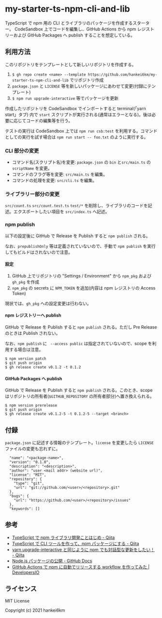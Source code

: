 # my-starter-ts-npm-cli-and-lib

TypeScript で npm 用の CLI とライブラリのパッケージを作成するスターター。
CodeSandbox 上でコードを編集し、GitHub Actions から npm レジストリーおよび GitHub Packages へ publish することを想定している。

## 利用方法

このリポジトリをテンプレートとして新しいリポジトリを作成する。

1. `$ gh repo create <name> --template https://github.com/hankei6km/my-starter-ts-npm-cli-and-lib` でリポジトリ作成
1. `package.json` と `LICENSE` 等を新しいパッケージにあわせて変更(付録にテンプレート)
1. `$ npm run upgrade-interactive` 等でパッケージを更新

作成したリポジトリを CodeSandbox でインポートすると terminal(「yarn start」タブ) 内で `start` スクリプトが実行される(通常はエラーとなる)。後は必要に応じてコードの編集等を行う。

テストの実行は CodeSandbox 上では `npm run csb:test` を利用する。コマンドとしての実行を試す場合は `npm run start -- foo.txt` のように実行する。

### CLI 部分の変更

- コマンド名(スクリプト名)を変更: `package.json` の `bin` と`src/main.ts` の `scriptName` を変更。
- コマンドのフラグ等を変更: `src/main.ts` を編集。
- コマンドの処理を変更: `src/cli.ts` を編集。

### ライブラリー部分の変更

`src/count.ts` `src/count.test.ts` `test/*` を削除し、ライブラリのコードを記述。エクスポートしたい項目を `src/index.ts` へ記述。

### npm publish

以下の設定後に GitHub で Release を Publish すると `npm publish` される。

なお、`prepublishOnly` 等は定義されていないので、手動で `npm publish` を実行してもビルドはされないので注意。

#### 設定

1. GitHub 上でリポジトリの "Settings / Environment" から `npm_pkg` および `gh_pkg` を作成
1. `npm_pkg` の secrets に `NPM_TOKEN` を追加(内容は npm レジストリの Access Token)

現状では、`gh_pkg` への設定変更は行わない。

#### npm レジストリーへ publish

GitHub で Release を Publish すると `npm publish` される。ただし Pre Release のときは Publish されない。

なお、`npm publish` に ` --access public` は指定されていないので、scope を利用する場合は注意。

```console
$ npm version patch
$ git push origin
$ gh release create v0.1.2 -t 0.1.2
```

#### GitHub Packages へ publish

GitHub で Release を Publish すると `npm publish` される。このとき、scope はリポジトリの所有者(`$GITHUB_REPOSITORY` の所有者部分)へ置き換えられる。

```console
$ npm version prerelease
$ git push origin
$ gh release create v0.1.2-5 -t 0.1.2-5 --target <branch>
```

## 付録

`package.json` に記述する情報のテンプレート。`license` を変更したら `LICENSE` ファイルの変更も忘れずに。

```
  "name": "<package-name>",
  "version": "0.1.0",
  "description": "<description>",
  "author": "user <mail addr> (website url)",
  "license": "MIT",
  "repository": {
    "type": "git",
    "url": "git://github.com/<user>/<repository>.git"
  },
  "bugs": {
    "url": "https://github.com/<user>/<repository>/issues"
  },
  "keywords": []
```

## 参考

- [TypeScript で npm ライブラリ開発ことはじめ - Qiita](https://qiita.com/saltyshiomix/items/d889ba79978dadba63fd)
- [TypeScript で CLI ツールを作って、npm パッケージにする - Qiita](https://qiita.com/suzuki_sh/items/f3349efbfe1bdfc0c634)
- [yarn upgrade-interactive と同じように npm でも対話型な更新をしたい！ - Qiita](https://qiita.com/kotarella1110/items/08afeb61d493829711eb)
- [Node.js パッケージの公開 - GitHub Docs](https://docs.github.com/ja/actions/guides/publishing-nodejs-packages)
- [GitHub Actions で npm に自動でリリースする workflow を作ってみた | DevelopersIO](https://dev.classmethod.jp/articles/github-actions-npm-automatic-release/)

## ライセンス

MIT License

Copyright (c) 2021 hankei6km


